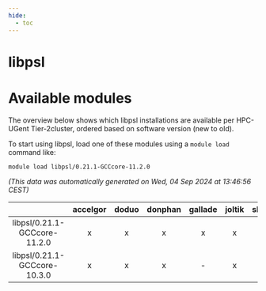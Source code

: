 ```yaml
---
hide:
  - toc
---
```


libpsl
======

# Available modules


The overview below shows which libpsl installations are available per HPC-UGent Tier-2cluster, ordered based on software version (new to old).

To start using libpsl, load one of these modules using a `module load` command like:

```shell
module load libpsl/0.21.1-GCCcore-11.2.0
```

*(This data was automatically generated on Wed, 04 Sep 2024 at 13:46:56 CEST)*  

| |accelgor|doduo|donphan|gallade|joltik|shinx|skitty|
| :---: | :---: | :---: | :---: | :---: | :---: | :---: | :---: |
|libpsl/0.21.1-GCCcore-11.2.0|x|x|x|x|x|-|x|
|libpsl/0.21.1-GCCcore-10.3.0|x|x|x|-|x|-|x|
